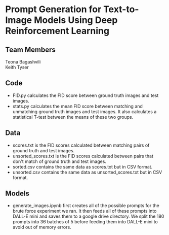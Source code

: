 # Prompt Generation for Text-to-Image Models Using Deep Reinforcement Learning

## Team Members
Teona Bagashvili <br />
Keith Tyser

## Code 
- FID.py calculates the FID score between ground truth images and test images.
- stats.py calculates the mean FID score between matching and unmatching ground truth images and test images. It also calculates a statistical T-test between the means of these two groups.

## Data
- scores.txt is the FID scores calculated between matching pairs of ground truth and test images.
- unsorted_scores.txt is the FID scores calculated between pairs that don't match of ground truth and test images.
- sorted.csv contains the same data as scores.txt but in CSV format.
- unsorted.csv contains the same data as unsorted_scores.txt but in CSV format.

## Models
- generate_images.ipynb first creates all of the possible prompts for the brute force experiment we ran. It then feeds all of these prompts into DALL-E mini and saves them to a google drive directory. We split the 180 prompts into 36 batches of 5 before feeding them into DALL-E mini to avoid out of memory errors.
